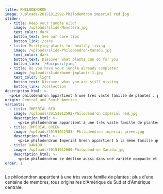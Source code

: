 ```yaml
---
title: PHILODENDRON
image: /uploads/20151012592-Philodendron imperial red.jpg
slider:
  - title: Keep your jungle wild!
    image: /uploads/slide-Monstera.jpg
    text_color: dark
    button_text: See our care tips
    button_link: /care
  - title: Purifying plants for healthy living
    image: /uploads/slide-Philodendron-Xanadu.jpg
    text_color: dark
    button_text: Discover what plants can do for you
    button_link: '/#airpurifying'
  - title: Do you have your jungle already complete?
    image: /uploads/sliderhome-jmplants-1.jpg
    text_color: light
    button_text: Discover what you are still missing
    button_link: /collection
description_html: >-
  <p>Le philodendron appartient à une très vaste famille de plantes : plus d'une centaine de membres, tous originaires d'Amérique du Sud et d'Amérique centrale. La plante tire son originalité de ses grandes feuilles robustes. Chaque philodendron présente des feuilles différentes : ovales, en pointe, en cœur. Les couleurs se déclinent également sur plusieurs nuances de vert mais aussi de rouge. Et si vous en prenez bien soin, cette robuste plante poussera jusqu'à atteindre une taille des plus respectables !</p><p>Et s'il y a un philodendron qui mérite le qualificatif ornemental, c'est bien celui-ci : Imperial Red. Couleur rouge foncé, presque violet. De grandes feuilles qui attirent inlassablement le regard.</p>
origin: Central and South America
variants:
  - title: IMPERIAL RED
    image: /uploads/20151012592-Philodendron imperial red.jpg
    description_html: >-
      <p>Le philodendron appartient à une très vaste famille de plantes : plus d'une centaine de membres, tous originaires d'Amérique du Sud et d'Amérique centrale. La plante tire son originalité de ses grandes feuilles robustes. Chaque philodendron présente des feuilles différentes : ovales, en pointe, en cœur. Les couleurs se déclinent également sur plusieurs nuances de vert mais aussi de rouge. Et si vous en prenez bien soin, cette robuste plante poussera jusqu'à atteindre une taille des plus respectables !</p><p>Et s'il y a un philodendron qui mérite le qualificatif ornemental, c'est bien celui-ci : Imperial Red. Couleur rouge foncé, presque violet. De grandes feuilles qui attirent inlassablement le regard.</p>
  - title: IMPERIAL GREEN
    image: /uploads/20151012583- Philodendron imperial green.jpg
    description_html: >-
      <p>Le philodendron Imperial Green appartient à la même famille que philodendron Imperial Red mais il se décline en vert. Les feuilles vert clair apportent la jungle dans votre maison. Cette superbe plante est très facile à entretenir.</p>
  - title: XANADU
    image: /uploads/20151012600-Philodendron Xanadu.jpg
    description_html: >-
      <p>Le philodendron se décline aussi dans une variété compacte et dense : le Xanadu. Et ne soyez pas surpris si la plante développe d'impressionnantes racines aériennes par la suite ! Une plante qui s'embellit avec le temps !</p>
order: 1
---
```


Le philodendron appartient à une très vaste famille de plantes : plus d'une centaine de membres, tous originaires d'Amérique du Sud et d'Amérique centrale.
